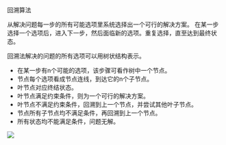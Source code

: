 回溯算法

从解决问题每一步的所有可能选项里系统选择出一个可行的解决方案。
在某一步选择一个选项后，进入下一步，然后面临新的选项。重复选择，直至达到最终状态。

回溯法解决的问题的所有选项可以用树状结构表示。

- 在某一步有n个可能的选项，该步骤可看作树中一个节点。
- 节点每个选项看成节点连线，到达它的n个子节点。
- 叶节点对应终结状态。
- 叶节点满足约束条件，则为一个可行的解决方案。
- 叶节点不满足约束条件，回溯到上一个节点，并尝试其他叶子节点。
- 节点所有子节点均不满足条件，再回溯到上一个节点。
- 所有状态均不能满足条件，问题无解。

![](https://user-gold-cdn.xitu.io/2019/8/20/16cac354abee3f00?imageView2/0/w/1280/h/960/format/webp/ignore-error/1)
